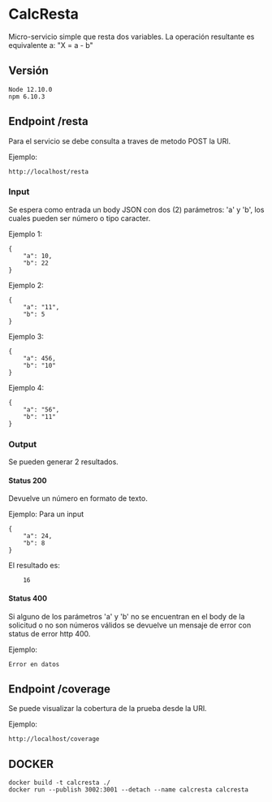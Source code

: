 # CalcResta
Micro-servicio simple que resta dos variables.
La operación resultante es equivalente a: "X = a - b"

## Versión
~~~
Node 12.10.0
npm 6.10.3
~~~

## Endpoint /resta

Para el servicio se debe consulta a traves de metodo POST la URl.

Ejemplo:
~~~
http://localhost/resta
~~~

### Input
Se espera como entrada un body JSON con dos (2) parámetros: 'a' y 'b', los cuales pueden ser número o tipo caracter.

Ejemplo 1:
~~~
{
    "a": 10,
    "b": 22
}
~~~

Ejemplo 2:
~~~
{
    "a": "11",
    "b": 5
}
~~~

Ejemplo 3:
~~~
{
    "a": 456,
    "b": "10"
}
~~~

Ejemplo 4:
~~~
{
    "a": "56",
    "b": "11"
}
~~~

### Output
Se pueden generar 2 resultados.

#### Status 200
Devuelve un número en formato de texto.

Ejemplo:
Para un input
~~~
{
    "a": 24,
    "b": 8
}
~~~

El resultado es:
~~~
    16
~~~

#### Status 400

Si alguno de los parámetros 'a' y 'b' no se encuentran en el body de la solicitud o no son números válidos se devuelve un mensaje de error con status de error http 400.

Ejemplo:
~~~
Error en datos
~~~

## Endpoint /coverage

Se puede visualizar la cobertura de la prueba desde la URl.

Ejemplo:
~~~
http://localhost/coverage
~~~


## DOCKER

~~~
docker build -t calcresta ./
docker run --publish 3002:3001 --detach --name calcresta calcresta
~~~
